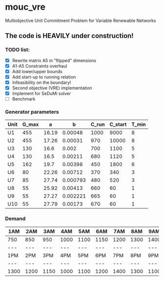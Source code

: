 # mouc_vre
Multiobjective Unit Commitment Problem for Variable Renewable Networks

## The code is HEAVILY under construction!

### TODO list:
- [x] Rewrite matrix A5 in "flipped" dimensions
- [x] A1-A5 Constraints overhaul
- [x] Add lower/upper bounds
- [x] Add start-up to running relation
- [x] Infeasibility on the boundary!
- [x] Second objective (VRE) implementation
- [x] Implement for SeDuMi solver
- [ ] Benchmark

### Generator parameters
| Unit | G_max | a   | b      | C_run  | C_start  | T_min |
| ---  | --- | ---   | ---      | ---  | ---  | --- |
| U1   | 455 | 16.19 | 0.00048  | 1000 | 9000 |  8  |
| U2   | 455 | 17.26 | 0.00031  | 970  |10000 |  8  |
| U3   | 130 | 16.6  | 0.002    | 700  |1100  |  5  |
| U4   | 130 | 16.5  | 0.00211  | 680  |1120  |  5  |
| U5   | 162 | 19.7  | 0.00398  | 450  |1800  |  6  |
| U6   | 80  | 22.26 | 0.00712  | 370  |340   |  3  |
| U7   | 85  | 27.74 | 0.000793 | 480  |520   |  3  |
| U8   | 55  | 25.92 | 0.00413  | 660  |60    |  1  |
| U9   | 55  | 27.27 | 0.002221 | 665  |60    |  1  |
| U10  | 55  | 27.79 | 0.00173  | 670  |60    |  1  |

### Demand 
| 1AM | 2AM | 3AM | 4AM  | 5AM  | 6AM  | 7AM |  8AM | 9AM | 10AM | 11AM | 12AM |
| --- | --- | --- | ---  | ---  | ---  | --- |  --- | --- | --- | --- | --- |
| 750 | 850 | 950 | 1000  | 1100  | 1150  | 1200 |  1300 | 1400 | 1450 | 1500 | 1400 |
| --- | --- | --- | ---  | ---  | ---  | --- |  --- | --- | --- | --- | --- |
| 1PM | 2PM | 3PM | 4PM  | 5PM  | 6PM  | 7PM |  8PM | 9PM | 10PM | 11PM | 12PM |
| --- | --- | --- | ---  | ---  | ---  | --- |  --- | --- | --- | --- | --- |
| 1300 | 1200 | 1150 | 1000  | 1100  | 1200  | 1400 |  1300 | 1100 | 900 | 800 | 700 |